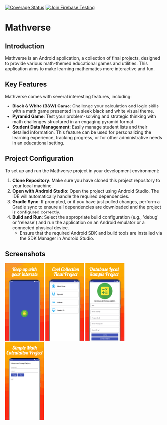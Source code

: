 [![Coverage Status](https://coveralls.io/repos/github/ufebri/Mathverse/badge.svg?branch=master)](https://coveralls.io/github/ufebri/Mathverse?branch=master) [![Join Firebase Testing](https://img.shields.io/badge/Firebase-Join%20Testing-orange?logo=firebase)](https://appdistribution.firebase.dev/i/0a3e7fd5443959fb)

# Mathverse

## Introduction
Mathverse is an Android application, a collection of final projects, designed to provide various math-themed educational games and utilities. This application aims to make learning mathematics more interactive and fun.

## Key Features
Mathverse comes with several interesting features, including:
*   **Black & White (B&W) Game**: Challenge your calculation and logic skills with a math game presented in a sleek black and white visual theme.
*   **Pyramid Game**: Test your problem-solving and strategic thinking with math challenges structured in an engaging pyramid format.
*   **Student Data Management**: Easily manage student lists and their detailed information. This feature can be used for personalizing the learning experience, tracking progress, or for other administrative needs in an educational setting.

## Project Configuration
To set up and run the Mathverse project in your development environment:
1.  **Clone Repository**: Make sure you have cloned this project repository to your local machine.
2.  **Open with Android Studio**: Open the project using Android Studio. The IDE will automatically handle the required dependencies.
3.  **Gradle Sync**: If prompted, or if you have just pulled changes, perform a Gradle sync to ensure all dependencies are downloaded and the project is configured correctly.
4.  **Build and Run**: Select the appropriate build configuration (e.g., 'debug' or 'release') and run the application on an Android emulator or a connected physical device.
    *   Ensure that the required Android SDK and build tools are installed via the SDK Manager in Android Studio.

## Screenshots
<img src="./assets/image1.png" alt="image 1" height="250"/> <img src="./assets/image2.png" alt="image 2" height="250"/> <img src="./assets/image3.png" alt="image 3" height="250"/> <img src="./assets/image4.png" alt="image 4" height="250"/>
